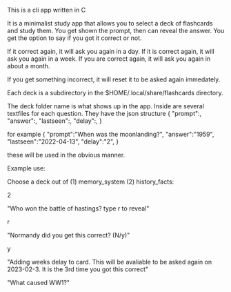 This is a cli app written in C

It is a minimalist study app that allows you to select a deck of flashcards and study them.
You get shown the prompt, then can reveal the answer.
You get the option to say if you got it correct or not.

If it correct again, it will ask you again in a day.
If it is correct again, it will ask you again in a week.
If you are correct again, it will ask you again in about a month.

If you get something incorrect, it will reset it to be asked again immedately.

Each deck is a subdirectory in the $HOME/.local/share/flashcards directory.

The deck folder name is what shows up in the app.
Inside are several textfiles for each question.
They have the json structure
{
"prompt":,
"answer":,
"lastseen":,
"delay":,
}

for example
{
"prompt":"When was the moonlanding?",
"answer":"1959",
"lastseen":"2022-04-13",
"delay":"2",
}

these will be used in the obvious manner.


Example use:


Choose a deck out of (1) memory\_system (2) history\_facts:

2

"Who won the battle of hastings?
type r to reveal"

r

"Normandy
did you get this correct? (N/y)"

y

"Adding weeks delay to card. This will be avaliable to be asked again on 2023-02-3. It is the 3rd time you got this correct"

"What caused WW1?"

